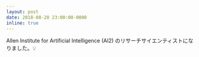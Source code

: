 ```yaml
---
layout: post
date: 2018-08-20 23:00:00-0000
inline: true
---
```


Allen Institute for Artificial Intelligence (AI2) のリサーチサイエンティストになりました。💡

